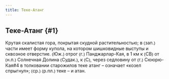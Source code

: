 ```yaml
---
title: Теке-Атанг
---
```

## Теке-Атанг {#1}

Крутая скалистая гора, покрытая скудной растительностью; в ⦅зап.⦆ части имеет форму купола, на котором шишковидные выступы и сквозное отверстие. ⦅Юж.⦆ отрог ⦅г.⦆ Панджарлар-Кая, в 1 км к ⦅СВ⦆ от ⦅н.п.⦆ Солнечная Долина ⦅Судак.⦆, к ⦅С⦆, через седловину от ⦅г.⦆ Сююрю-Кая#4 в толковании старожилов теке атанг – означает «козел спрыгнул»; ⦅ср.⦆ ⦅р.пл.⦆ теке – и атан. 
